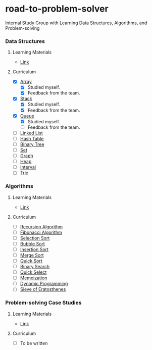 # road-to-problem-solver
Internal Study Group with Learning Data Structures, Algorithms, and Problem-solving

### Data Structures

1. Learning Materials
    * [Link](https://www.algodale.com/data-structures)

2. Curriculum
    * [x] [Array](https://www.algodale.com/data-structures/array/)
        * [x] Studied myself.
        * [x] Feedback from the team.
    * [x] [Stack](https://www.algodale.com/data-structures/stack/)
        * [x] Studied myself.
        * [x] Feedback from the team.    
    * [x] [Queue](https://www.algodale.com/data-structures/queue/)
        * [x] Studied myself.
        * [ ] Feedback from the team.
    * [ ] [Linked List](https://www.algodale.com/data-structures/linked-list/)
    * [ ] [Hash Table](https://www.algodale.com/data-structures/hash-table/)    
    * [ ] [Binary Tree](https://www.algodale.com/data-structures/binary-tree/)
    * [ ] [Set](https://www.algodale.com/data-structures/set/)
    * [ ] [Graph](https://www.algodale.com/data-structures/graph/)
    * [ ] [Heap](https://www.algodale.com/data-structures/heap/)
    * [ ] [Interval](https://www.algodale.com/data-structures/interval/)
    * [ ] [Trie](https://www.algodale.com/data-structures/trie/)

### Algorithms

1. Learning Materials
    * [Link](https://www.algodale.com/algorithms)

2. Curriculum
    * [ ] [Recursion Algorithm](https://www.algodale.com/algorithms/recursion/)
    * [ ] [Fibonacci Algorithm](https://www.algodale.com/algorithms/fibonacci/)
    * [ ] [Selection Sort](https://www.algodale.com/algorithms/selection-sort/)
    * [ ] [Bubble Sort](https://www.algodale.com/algorithms/bubble-sort/)
    * [ ] [Insertion Sort](https://www.algodale.com/algorithms/insertion-sort/)
    * [ ] [Merge Sort](https://www.algodale.com/algorithms/merge-sort/)
    * [ ] [Quick Sort](https://www.algodale.com/algorithms/quick-sort/)
    * [ ] [Binary Search](https://www.algodale.com/algorithms/binary-search/)
    * [ ] [Quick Select](https://www.algodale.com/algorithms/quick-select/)
    * [ ] [Memoization](https://www.algodale.com/algorithms/memoization/)
    * [ ] [Dynamic Programming](https://www.algodale.com/algorithms/dp/)
    * [ ] [Sieve of Eratosthenes](https://www.algodale.com/algorithms/sieve-of-eratosthenes/)

### Problem-solving Case Studies

1. Learning Materials
    * [Link](https://www.algodale.com/problems)

2. Curriculum
    * [ ] To be written